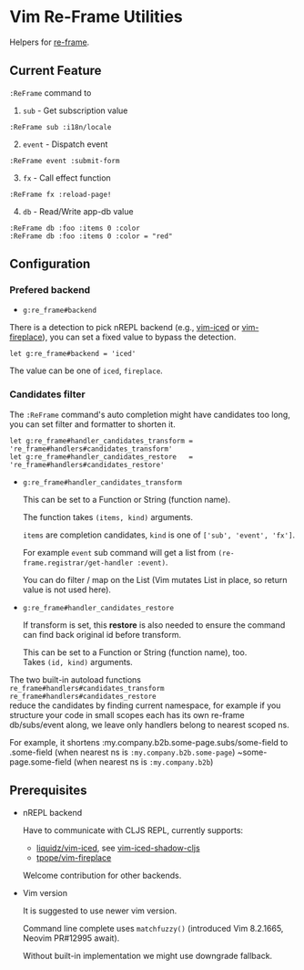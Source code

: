 Vim Re-Frame Utilities
======================

Helpers for [re-frame][].



## Current Feature

`:ReFrame` command to

1. `sub` - Get subscription value

  ```vim
  :ReFrame sub :i18n/locale
  ```

2. `event` - Dispatch event

  ```vim
  :ReFrame event :submit-form
  ```

3. `fx` - Call effect function

  ```vim
  :ReFrame fx :reload-page!
  ```

4. `db` - Read/Write app-db value

  ```vim
  :ReFrame db :foo :items 0 :color
  :ReFrame db :foo :items 0 :color = "red"
  ```



## Configuration

### Prefered backend

- `g:re_frame#backend`

There is a detection to pick nREPL backend (e.g., [vim-iced][] or [vim-fireplace][]),
you can set a fixed value to bypass the detection.

```vim
let g:re_frame#backend = 'iced'
```

The value can be one of `iced`, `fireplace`.


### Candidates filter

The `:ReFrame` command's auto completion might have candidates too long, you
can set filter and formatter to shorten it.

```vim
let g:re_frame#handler_candidates_transform = 're_frame#handlers#candidates_transform'
let g:re_frame#handler_candidates_restore   = 're_frame#handlers#candidates_restore'
```

- `g:re_frame#handler_candidates_transform`

  This can be set to a Function or String (function name).

  The function takes `(items, kind)` arguments.

  `items` are completion candidates, `kind` is one of `['sub', 'event', 'fx']`.

  For example `event` sub command will get a list from
  `(re-frame.registrar/get-handler :event)`.

  You can do filter / map on the List (Vim mutates List in place, so return
  value is not used here).

- `g:re_frame#handler_candidates_restore`

  If transform is set, this **restore** is also needed to ensure the command
  can find back original id before transform.

  This can be set to a Function or String (function name), too.  
  Takes `(id, kind)` arguments.

The two built-in autoload functions
`re_frame#handlers#candidates_transform`  
`re_frame#handlers#candidates_restore`  
reduce the candidates by finding current namespace, for example if you
structure your code in small scopes each has its own re-frame db/subs/event
along, we leave only handlers belong to nearest scoped ns.

For example, it shortens
    :my.company.b2b.some-page.subs/some-field
to
    .some-field             (when nearest ns is `:my.company.b2b.some-page`)
    ~some-page.some-field   (when nearest ns is `:my.company.b2b`)


## Prerequisites

- nREPL backend

  Have to communicate with CLJS REPL, currently supports:

  - [liquidz/vim-iced][vim-iced], see [vim-iced-shadow-cljs][]
  - [tpope/vim-fireplace][vim-fireplace]

  Welcome contribution for other backends.
    

- Vim version

  It is suggested to use newer vim version.

  Command line complete uses `matchfuzzy()` (introduced Vim 8.2.1665, Neovim PR#12995 await).

  Without built-in implementation we might use downgrade fallback.

  


[re-frame]: https://github.com/day8/re-frame
[vim-iced]: https://github.com/liquidz/vim-iced
[vim-iced-shadow-cljs]: https://liquidz.github.io/vim-iced/#clojurescript_shadow_cljs
[vim-fireplace]: https://github.com/tpope/vim-fireplace
